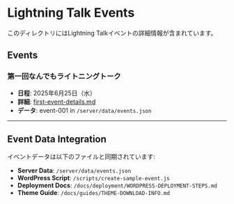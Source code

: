 # Lightning Talk Events

このディレクトリにはLightning Talkイベントの詳細情報が含まれています。

## Events

### 第一回なんでもライトニングトーク
- **日程**: 2025年6月25日（水）
- **詳細**: [first-event-details.md](./first-event-details.md)
- **データ**: event-001 in `/server/data/events.json`

---

## Event Data Integration

イベントデータは以下のファイルと同期されています:

- **Server Data**: `/server/data/events.json`
- **WordPress Script**: `/scripts/create-sample-event.js`
- **Deployment Docs**: `/docs/deployment/WORDPRESS-DEPLOYMENT-STEPS.md`
- **Theme Guide**: `/docs/guides/THEME-DOWNLOAD-INFO.md`